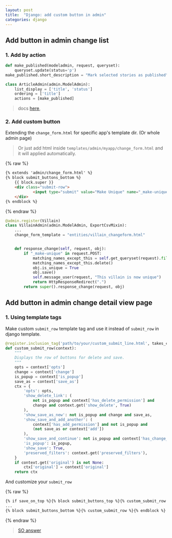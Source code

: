 ```yaml
---
layout: post
title:  "Django: add custom button in admin"
categories: django
---
```



## Add button in admin change list


### 1. Add by action

```python
def make_published(modeladmin, request, queryset):
    queryset.update(status='p')
make_published.short_description = "Mark selected stories as published"

class ArticleAdmin(admin.ModelAdmin):
    list_display = ['title', 'status']
    ordering = ['title']
    actions = [make_published]
```

> docs [here](https://docs.djangoproject.com/en/2.0/ref/contrib/admin/actions/),

### 2. Add custom button

Extending the `change_form.html` for specific app's template dir. (Or whole admin page)

> Or just add html inside `templates/admin/myapp/change_form.html` and it will applied automatically.


{% raw %}
```html
{% extends 'admin/change_form.html' %}
{% block submit_buttons_bottom %}
    {{ block.super }}
    <div class="submit-row">
            <input type="submit" value="Make Unique" name="_make-unique">
    </div>
{% endblock %}
```
{% endraw %}

```python
@admin.register(Villain)
class VillainAdmin(admin.ModelAdmin, ExportCsvMixin):
    ...
    change_form_template = "entities/villain_changeform.html"


    def response_change(self, request, obj):
        if "_make-unique" in request.POST:
            matching_names_except_this = self.get_queryset(request).filter(name=obj.name).exclude(pk=obj.id)
            matching_names_except_this.delete()
            obj.is_unique = True
            obj.save()
            self.message_user(request, "This villain is now unique")
            return HttpResponseRedirect(".")
        return super().response_change(request, obj)
```

## Add button in admin change detail view page


### 1. Using template tags

Make custom `submit_row` template tag and use it instead of `submit_row` in django template.

```python
@register.inclusion_tag('path/to/your/custom_submit_line.html', takes_context=True)
def custom_submit_row(context):
    """
    Displays the row of buttons for delete and save.
    """
    opts = context['opts']
    change = context['change']
    is_popup = context['is_popup']
    save_as = context['save_as']
    ctx = {
        'opts': opts,
        'show_delete_link': (
            not is_popup and context['has_delete_permission'] and
            change and context.get('show_delete', True)
        ),
        'show_save_as_new': not is_popup and change and save_as,
        'show_save_and_add_another': (
            context['has_add_permission'] and not is_popup and
            (not save_as or context['add'])
        ),
        'show_save_and_continue': not is_popup and context['has_change_permission'],
        'is_popup': is_popup,
        'show_save': True,
        'preserved_filters': context.get('preserved_filters'),
    }
    if context.get('original') is not None:
        ctx['original'] = context['original']
    return ctx
```


And customize your `submit_row`

{% raw %}
```html
{% if save_on_top %}{% block submit_buttons_top %}{% custom_submit_row %}{% endblock %}{% endif %}
...
{% block submit_buttons_bottom %}{% custom_submit_row %}{% endblock %}
```
{% endraw %}

> [SO answer](https://stackoverflow.com/questions/34897388/django-how-to-add-a-custom-button-to-admin-change-form-page-that-executes-an-ad)

